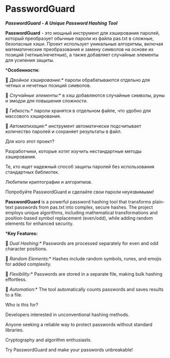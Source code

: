 # PasswordGuard
***PasswordGuard - A Unique Password Hashing Tool***

**PasswordGuard** - это мощный инструмент для хэширования паролей, который преобразует обычные пароли из файла pas.txt в сложные, безопасные хэши. Проект использует уникальные алгоритмы, включая математические преобразования и замену символов на основе их позиций (четные/нечетные), а также добавляет случайные элементы для усиления защиты.

***Особенности:**

📌 *Двойное хэширование:** пароли обрабатываются отдельно для четных и нечетных позиций символов.

🔐 *Случайные элементы:** в хэш добавляются случайные символы, руны и эмодзи для повышения сложности.

📂 *Гибкость:** пароли хранятся в отдельном файле, что удобно для массового хэширования.

🚀 *Автоматизация:** инструмент автоматически подсчитывает количество паролей и сохраняет результаты в файл.

Для кого этот проект?

Разработчики, которые хотят изучить нестандартные методы хэширования.

Те, кто ищет надежный способ защиты паролей без использования стандартных библиотек.

Любители криптографии и алгоритмов.

Попробуйте PasswordGuard и сделайте свои пароли неуязвимыми!



**PasswordGuard** is a powerful password hashing tool that transforms plain-text passwords from pas.txt into complex, secure hashes. The project employs unique algorithms, including mathematical transformations and position-based symbol replacement (even/odd), while adding random elements for enhanced security.

***Key Features:**

📌 *Dual Hashing:** Passwords are processed separately for even and odd character positions.

🔐 *Random Elements:** Hashes include random symbols, runes, and emojis for added complexity.

📂 *Flexibility:** Passwords are stored in a separate file, making bulk hashing effortless.

🚀 *Automation:** The tool automatically counts passwords and saves results to a file.

Who is this for?

Developers interested in unconventional hashing methods.

Anyone seeking a reliable way to protect passwords without standard libraries.

Cryptography and algorithm enthusiasts.

Try PasswordGuard and make your passwords unbreakable!

